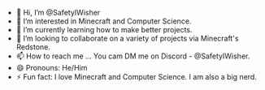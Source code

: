 - 👋 Hi, I’m @SafetyIWisher
- 👀 I’m interested in Minecraft and Computer Science.
- 🌱 I’m currently learning how to make better projects.
- 💞️ I’m looking to collaborate on a variety of projects via Minecraft's Redstone.
- 📫 How to reach me ... You cam DM me on Discord - @SafetyIWisher.
- 😄 Pronouns: He/Him
- ⚡ Fun fact: I love Minecraft and Computer Science. I am also a big nerd.

<!---
SafetyIWisher/SafetyIWisher is a ✨ special ✨ repository because its `README.md` (this file) appears on your GitHub profile.
You can click the Preview link to take a look at your changes.
--->

